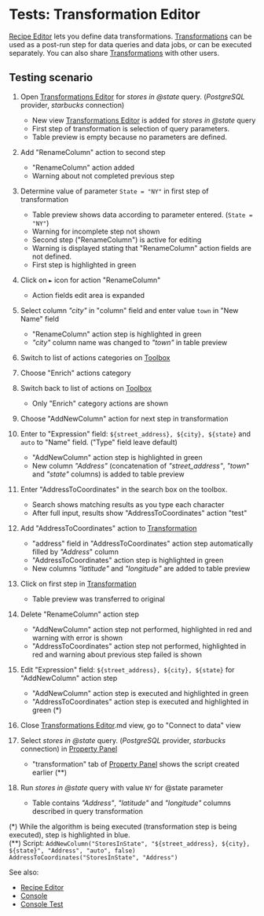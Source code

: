 <!-- TITLE: Tests: Transformation Editor -->
<!-- SUBTITLE: -->

# Tests: Transformation Editor

[Recipe Editor](../features/recipe-editor) lets you define data transformations. [Transformations](../features/recipe-editor.md) can be used as a post-run step for data
queries and data jobs, or can be executed separately. You can also share [Transformations](../features/recipe-editor.md) with other users.

## Testing scenario

1. Open [Transformations Editor](../features/recipe-editor.md) for *stores in @state* query. (*PostgreSQL* provider, *starbucks* connection)
   * New view [Transformations Editor](../features/recipe-editor.md) is added for *stores in @state* query 
   * First step of  transformation is selection of query parameters.
   * Table preview is empty because no parameters are defined.
    
1. Add "RenameColumn" action to second step
   * "RenameColumn" action added
   * Warning about not completed previous step
     
1. Determine value of parameter ```State = "NY"``` in first step of transformation
   * Table preview shows data according to parameter entered. (```State = "NY"```)
   * Warning for incomplete step not shown
   * Second step ("RenameColumn") is active for editing
   * Warning is displayed stating that "RenameColumn" action fields are not defined.
   * First step is highlighted in green

1. Click on ```►``` icon for action "RenameColumn"
   * Action fields edit area is expanded
   
1. Select column *"city"* in "column" field and enter value ```town``` in "New Name" field 
   * "RenameColumn" action step is highlighted in green
   * *"city"* column name was changed to *"town"* in table preview
   
1. Switch to list of actions categories on [Toolbox](../features/toolbox.md)

1. Choose "Enrich" actions category

1. Switch back to list of actions on [Toolbox](../features/toolbox.md)
   * Only "Enrich" category actions are shown
   
1. Choose "AddNewColumn" action for next step in transformation
   
1. Enter to "Expression" field: ```${street_address}, ${city}, ${state}``` and ```auto``` to "Name" field. ("Type" field leave default)
   * "AddNewColumn" action step is highlighted in green
   * New column *"Address"* (concatenation of *"street_address"*, *"town*" and *"state"*  columns) is added to table preview
   
1. Enter "AddressToCoordinates" in the search box on the toolbox. 
   * Search shows matching results as you type each character
   * After full input, results show "AddressToCoordinates" action "test"
   
1. Add "AddressToCoordinates" action to [Transformation](../features/recipe-editor.md) 
   * "address" field in "AddressToCoordinates" action step automatically filled by *"Address*" column
   * "AddressToCoordinates" action step is highlighted in green
   * New columns *"latitude"* and *"longitude"* are added to table preview
   
1. Click on first step in [Transformation](../features/recipe-editor.md)
   * Table preview was transferred to original
   
1. Delete "RenameColumn" action step 
   * "AddNewColumn" action step not performed, highlighted in red and warning with error is shown
   * "AddressToCoordinates" action step not performed, highlighted in red and warning about previous step failed is shown
   
1. Edit "Expression" field: ```${street_address}, ${city}, ${state}``` for "AddNewColumn" action step
   * "AddNewColumn" action step is executed and highlighted in green
   * "AddressToCoordinates" action step is executed and highlighted in green (*)
   
1. Close [Transformations Editor](../features/recipe-editor).md view, go to "Connect to data" view

1. Select *stores in @state* query. (*PostgreSQL* provider, *starbucks* connection) in [Property Panel](../features/property-panel.md)
   * "transformation" tab of [Property Panel](../features/property-panel.md) shows the script created earlier (**)

1. Run *stores in @state* query with value ```NY``` for @state parameter
   * Table contains *"Address"*, *"latitude"* and *"longitude"* columns described in query transformation
   
(\*) While the algorithm is being executed (transformation step is being executed), step is highlighted in blue.   
(\**) Script: ```AddNewColumn("StoresInState", "${street_address}, ${city}, ${state}", "Address", "auto", false)
                 AddressToCoordinates("StoresInState", "Address")```

 
See also:
  * [Recipe Editor](../features/recipe-editor.md)
  * [Console](../features/console.md)
  * [Console Test](../features/console-test.md)
